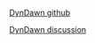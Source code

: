 
[DynDawn github](https://github.com/jspanchu/webgpu-dawn-binaries/tree/main)

[DynDawn discussion](https://groups.google.com/g/dawn-graphics/c/0GRaBU4u8Ak)
